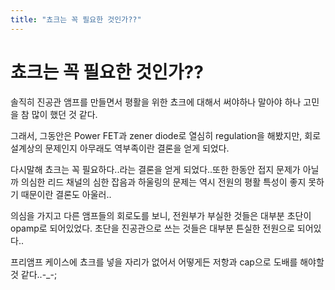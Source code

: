 ```yaml
---
title: "쵸크는 꼭 필요한 것인가??"
---
```

# 쵸크는 꼭 필요한 것인가??

솔직히 진공관 앰프를 만들면서 평활을 위한 쵸크에 대해서 써야하나 말아야 하나 고민을 참 많이 했던 것 같다.

그래서, 그동안은 Power FET과 zener diode로 열심히 regulation을 해봤지만, 회로 설계상의 문제인지 아무래도 역부족이란 결론을 얻게 되었다.

다시말해 쵸크는 꼭 필요하다..라는 결론을 얻게 되었다..또한 한동안 접지 문제가 아닐까 의심한 리드 채널의 심한 잡음과 하울링의 문제는 역시 전원의 평활 특성이 좋지 못하기 때문이란 결론도 아울러..

의심을 가지고 다른 앰프들의 회로도를 보니, 전원부가 부실한 것들은 대부분 초단이 opamp로 되어있었다. 초단을 진공관으로 쓰는 것들은 대부분 튼실한 전원으로 되어있다..

프리앰프 케이스에 쵸크를 넣을 자리가 없어서 어떻게든 저항과 cap으로 도배를 해야할 것 같다..-_-;




